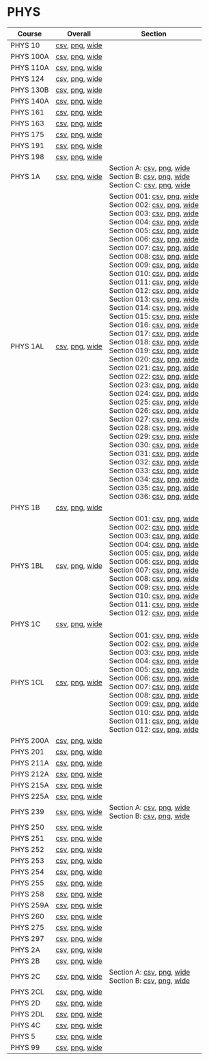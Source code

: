 # PHYS

| Course | Overall | Section |
| ------ | ------- | ------- |
| PHYS 10 | [csv](https://github.com/UCSD-Historical-Enrollment-Data/2023Fall/blob/main/overall/PHYS%2010.csv), [png](https://raw.githubusercontent.com/UCSD-Historical-Enrollment-Data/2023Fall/main/plot_overall/PHYS%2010.png), [wide](https://raw.githubusercontent.com/UCSD-Historical-Enrollment-Data/2023Fall/main/plot_overall_wide/PHYS%2010.png) |  |
| PHYS 100A | [csv](https://github.com/UCSD-Historical-Enrollment-Data/2023Fall/blob/main/overall/PHYS%20100A.csv), [png](https://raw.githubusercontent.com/UCSD-Historical-Enrollment-Data/2023Fall/main/plot_overall/PHYS%20100A.png), [wide](https://raw.githubusercontent.com/UCSD-Historical-Enrollment-Data/2023Fall/main/plot_overall_wide/PHYS%20100A.png) |  |
| PHYS 110A | [csv](https://github.com/UCSD-Historical-Enrollment-Data/2023Fall/blob/main/overall/PHYS%20110A.csv), [png](https://raw.githubusercontent.com/UCSD-Historical-Enrollment-Data/2023Fall/main/plot_overall/PHYS%20110A.png), [wide](https://raw.githubusercontent.com/UCSD-Historical-Enrollment-Data/2023Fall/main/plot_overall_wide/PHYS%20110A.png) |  |
| PHYS 124 | [csv](https://github.com/UCSD-Historical-Enrollment-Data/2023Fall/blob/main/overall/PHYS%20124.csv), [png](https://raw.githubusercontent.com/UCSD-Historical-Enrollment-Data/2023Fall/main/plot_overall/PHYS%20124.png), [wide](https://raw.githubusercontent.com/UCSD-Historical-Enrollment-Data/2023Fall/main/plot_overall_wide/PHYS%20124.png) |  |
| PHYS 130B | [csv](https://github.com/UCSD-Historical-Enrollment-Data/2023Fall/blob/main/overall/PHYS%20130B.csv), [png](https://raw.githubusercontent.com/UCSD-Historical-Enrollment-Data/2023Fall/main/plot_overall/PHYS%20130B.png), [wide](https://raw.githubusercontent.com/UCSD-Historical-Enrollment-Data/2023Fall/main/plot_overall_wide/PHYS%20130B.png) |  |
| PHYS 140A | [csv](https://github.com/UCSD-Historical-Enrollment-Data/2023Fall/blob/main/overall/PHYS%20140A.csv), [png](https://raw.githubusercontent.com/UCSD-Historical-Enrollment-Data/2023Fall/main/plot_overall/PHYS%20140A.png), [wide](https://raw.githubusercontent.com/UCSD-Historical-Enrollment-Data/2023Fall/main/plot_overall_wide/PHYS%20140A.png) |  |
| PHYS 161 | [csv](https://github.com/UCSD-Historical-Enrollment-Data/2023Fall/blob/main/overall/PHYS%20161.csv), [png](https://raw.githubusercontent.com/UCSD-Historical-Enrollment-Data/2023Fall/main/plot_overall/PHYS%20161.png), [wide](https://raw.githubusercontent.com/UCSD-Historical-Enrollment-Data/2023Fall/main/plot_overall_wide/PHYS%20161.png) |  |
| PHYS 163 | [csv](https://github.com/UCSD-Historical-Enrollment-Data/2023Fall/blob/main/overall/PHYS%20163.csv), [png](https://raw.githubusercontent.com/UCSD-Historical-Enrollment-Data/2023Fall/main/plot_overall/PHYS%20163.png), [wide](https://raw.githubusercontent.com/UCSD-Historical-Enrollment-Data/2023Fall/main/plot_overall_wide/PHYS%20163.png) |  |
| PHYS 175 | [csv](https://github.com/UCSD-Historical-Enrollment-Data/2023Fall/blob/main/overall/PHYS%20175.csv), [png](https://raw.githubusercontent.com/UCSD-Historical-Enrollment-Data/2023Fall/main/plot_overall/PHYS%20175.png), [wide](https://raw.githubusercontent.com/UCSD-Historical-Enrollment-Data/2023Fall/main/plot_overall_wide/PHYS%20175.png) |  |
| PHYS 191 | [csv](https://github.com/UCSD-Historical-Enrollment-Data/2023Fall/blob/main/overall/PHYS%20191.csv), [png](https://raw.githubusercontent.com/UCSD-Historical-Enrollment-Data/2023Fall/main/plot_overall/PHYS%20191.png), [wide](https://raw.githubusercontent.com/UCSD-Historical-Enrollment-Data/2023Fall/main/plot_overall_wide/PHYS%20191.png) |  |
| PHYS 198 | [csv](https://github.com/UCSD-Historical-Enrollment-Data/2023Fall/blob/main/overall/PHYS%20198.csv), [png](https://raw.githubusercontent.com/UCSD-Historical-Enrollment-Data/2023Fall/main/plot_overall/PHYS%20198.png), [wide](https://raw.githubusercontent.com/UCSD-Historical-Enrollment-Data/2023Fall/main/plot_overall_wide/PHYS%20198.png) |  |
| PHYS 1A | [csv](https://github.com/UCSD-Historical-Enrollment-Data/2023Fall/blob/main/overall/PHYS%201A.csv), [png](https://raw.githubusercontent.com/UCSD-Historical-Enrollment-Data/2023Fall/main/plot_overall/PHYS%201A.png), [wide](https://raw.githubusercontent.com/UCSD-Historical-Enrollment-Data/2023Fall/main/plot_overall_wide/PHYS%201A.png) | Section A: [csv](https://github.com/UCSD-Historical-Enrollment-Data/2023Fall/blob/main/section/PHYS%201A_A.csv), [png](https://raw.githubusercontent.com/UCSD-Historical-Enrollment-Data/2023Fall/main/plot_section/PHYS%201A_A.png), [wide](https://raw.githubusercontent.com/UCSD-Historical-Enrollment-Data/2023Fall/main/plot_section_wide/PHYS%201A_A.png)<br>Section B: [csv](https://github.com/UCSD-Historical-Enrollment-Data/2023Fall/blob/main/section/PHYS%201A_B.csv), [png](https://raw.githubusercontent.com/UCSD-Historical-Enrollment-Data/2023Fall/main/plot_section/PHYS%201A_B.png), [wide](https://raw.githubusercontent.com/UCSD-Historical-Enrollment-Data/2023Fall/main/plot_section_wide/PHYS%201A_B.png)<br>Section C: [csv](https://github.com/UCSD-Historical-Enrollment-Data/2023Fall/blob/main/section/PHYS%201A_C.csv), [png](https://raw.githubusercontent.com/UCSD-Historical-Enrollment-Data/2023Fall/main/plot_section/PHYS%201A_C.png), [wide](https://raw.githubusercontent.com/UCSD-Historical-Enrollment-Data/2023Fall/main/plot_section_wide/PHYS%201A_C.png) |
| PHYS 1AL | [csv](https://github.com/UCSD-Historical-Enrollment-Data/2023Fall/blob/main/overall/PHYS%201AL.csv), [png](https://raw.githubusercontent.com/UCSD-Historical-Enrollment-Data/2023Fall/main/plot_overall/PHYS%201AL.png), [wide](https://raw.githubusercontent.com/UCSD-Historical-Enrollment-Data/2023Fall/main/plot_overall_wide/PHYS%201AL.png) | Section 001: [csv](https://github.com/UCSD-Historical-Enrollment-Data/2023Fall/blob/main/section/PHYS%201AL_001.csv), [png](https://raw.githubusercontent.com/UCSD-Historical-Enrollment-Data/2023Fall/main/plot_section/PHYS%201AL_001.png), [wide](https://raw.githubusercontent.com/UCSD-Historical-Enrollment-Data/2023Fall/main/plot_section_wide/PHYS%201AL_001.png)<br>Section 002: [csv](https://github.com/UCSD-Historical-Enrollment-Data/2023Fall/blob/main/section/PHYS%201AL_002.csv), [png](https://raw.githubusercontent.com/UCSD-Historical-Enrollment-Data/2023Fall/main/plot_section/PHYS%201AL_002.png), [wide](https://raw.githubusercontent.com/UCSD-Historical-Enrollment-Data/2023Fall/main/plot_section_wide/PHYS%201AL_002.png)<br>Section 003: [csv](https://github.com/UCSD-Historical-Enrollment-Data/2023Fall/blob/main/section/PHYS%201AL_003.csv), [png](https://raw.githubusercontent.com/UCSD-Historical-Enrollment-Data/2023Fall/main/plot_section/PHYS%201AL_003.png), [wide](https://raw.githubusercontent.com/UCSD-Historical-Enrollment-Data/2023Fall/main/plot_section_wide/PHYS%201AL_003.png)<br>Section 004: [csv](https://github.com/UCSD-Historical-Enrollment-Data/2023Fall/blob/main/section/PHYS%201AL_004.csv), [png](https://raw.githubusercontent.com/UCSD-Historical-Enrollment-Data/2023Fall/main/plot_section/PHYS%201AL_004.png), [wide](https://raw.githubusercontent.com/UCSD-Historical-Enrollment-Data/2023Fall/main/plot_section_wide/PHYS%201AL_004.png)<br>Section 005: [csv](https://github.com/UCSD-Historical-Enrollment-Data/2023Fall/blob/main/section/PHYS%201AL_005.csv), [png](https://raw.githubusercontent.com/UCSD-Historical-Enrollment-Data/2023Fall/main/plot_section/PHYS%201AL_005.png), [wide](https://raw.githubusercontent.com/UCSD-Historical-Enrollment-Data/2023Fall/main/plot_section_wide/PHYS%201AL_005.png)<br>Section 006: [csv](https://github.com/UCSD-Historical-Enrollment-Data/2023Fall/blob/main/section/PHYS%201AL_006.csv), [png](https://raw.githubusercontent.com/UCSD-Historical-Enrollment-Data/2023Fall/main/plot_section/PHYS%201AL_006.png), [wide](https://raw.githubusercontent.com/UCSD-Historical-Enrollment-Data/2023Fall/main/plot_section_wide/PHYS%201AL_006.png)<br>Section 007: [csv](https://github.com/UCSD-Historical-Enrollment-Data/2023Fall/blob/main/section/PHYS%201AL_007.csv), [png](https://raw.githubusercontent.com/UCSD-Historical-Enrollment-Data/2023Fall/main/plot_section/PHYS%201AL_007.png), [wide](https://raw.githubusercontent.com/UCSD-Historical-Enrollment-Data/2023Fall/main/plot_section_wide/PHYS%201AL_007.png)<br>Section 008: [csv](https://github.com/UCSD-Historical-Enrollment-Data/2023Fall/blob/main/section/PHYS%201AL_008.csv), [png](https://raw.githubusercontent.com/UCSD-Historical-Enrollment-Data/2023Fall/main/plot_section/PHYS%201AL_008.png), [wide](https://raw.githubusercontent.com/UCSD-Historical-Enrollment-Data/2023Fall/main/plot_section_wide/PHYS%201AL_008.png)<br>Section 009: [csv](https://github.com/UCSD-Historical-Enrollment-Data/2023Fall/blob/main/section/PHYS%201AL_009.csv), [png](https://raw.githubusercontent.com/UCSD-Historical-Enrollment-Data/2023Fall/main/plot_section/PHYS%201AL_009.png), [wide](https://raw.githubusercontent.com/UCSD-Historical-Enrollment-Data/2023Fall/main/plot_section_wide/PHYS%201AL_009.png)<br>Section 010: [csv](https://github.com/UCSD-Historical-Enrollment-Data/2023Fall/blob/main/section/PHYS%201AL_010.csv), [png](https://raw.githubusercontent.com/UCSD-Historical-Enrollment-Data/2023Fall/main/plot_section/PHYS%201AL_010.png), [wide](https://raw.githubusercontent.com/UCSD-Historical-Enrollment-Data/2023Fall/main/plot_section_wide/PHYS%201AL_010.png)<br>Section 011: [csv](https://github.com/UCSD-Historical-Enrollment-Data/2023Fall/blob/main/section/PHYS%201AL_011.csv), [png](https://raw.githubusercontent.com/UCSD-Historical-Enrollment-Data/2023Fall/main/plot_section/PHYS%201AL_011.png), [wide](https://raw.githubusercontent.com/UCSD-Historical-Enrollment-Data/2023Fall/main/plot_section_wide/PHYS%201AL_011.png)<br>Section 012: [csv](https://github.com/UCSD-Historical-Enrollment-Data/2023Fall/blob/main/section/PHYS%201AL_012.csv), [png](https://raw.githubusercontent.com/UCSD-Historical-Enrollment-Data/2023Fall/main/plot_section/PHYS%201AL_012.png), [wide](https://raw.githubusercontent.com/UCSD-Historical-Enrollment-Data/2023Fall/main/plot_section_wide/PHYS%201AL_012.png)<br>Section 013: [csv](https://github.com/UCSD-Historical-Enrollment-Data/2023Fall/blob/main/section/PHYS%201AL_013.csv), [png](https://raw.githubusercontent.com/UCSD-Historical-Enrollment-Data/2023Fall/main/plot_section/PHYS%201AL_013.png), [wide](https://raw.githubusercontent.com/UCSD-Historical-Enrollment-Data/2023Fall/main/plot_section_wide/PHYS%201AL_013.png)<br>Section 014: [csv](https://github.com/UCSD-Historical-Enrollment-Data/2023Fall/blob/main/section/PHYS%201AL_014.csv), [png](https://raw.githubusercontent.com/UCSD-Historical-Enrollment-Data/2023Fall/main/plot_section/PHYS%201AL_014.png), [wide](https://raw.githubusercontent.com/UCSD-Historical-Enrollment-Data/2023Fall/main/plot_section_wide/PHYS%201AL_014.png)<br>Section 015: [csv](https://github.com/UCSD-Historical-Enrollment-Data/2023Fall/blob/main/section/PHYS%201AL_015.csv), [png](https://raw.githubusercontent.com/UCSD-Historical-Enrollment-Data/2023Fall/main/plot_section/PHYS%201AL_015.png), [wide](https://raw.githubusercontent.com/UCSD-Historical-Enrollment-Data/2023Fall/main/plot_section_wide/PHYS%201AL_015.png)<br>Section 016: [csv](https://github.com/UCSD-Historical-Enrollment-Data/2023Fall/blob/main/section/PHYS%201AL_016.csv), [png](https://raw.githubusercontent.com/UCSD-Historical-Enrollment-Data/2023Fall/main/plot_section/PHYS%201AL_016.png), [wide](https://raw.githubusercontent.com/UCSD-Historical-Enrollment-Data/2023Fall/main/plot_section_wide/PHYS%201AL_016.png)<br>Section 017: [csv](https://github.com/UCSD-Historical-Enrollment-Data/2023Fall/blob/main/section/PHYS%201AL_017.csv), [png](https://raw.githubusercontent.com/UCSD-Historical-Enrollment-Data/2023Fall/main/plot_section/PHYS%201AL_017.png), [wide](https://raw.githubusercontent.com/UCSD-Historical-Enrollment-Data/2023Fall/main/plot_section_wide/PHYS%201AL_017.png)<br>Section 018: [csv](https://github.com/UCSD-Historical-Enrollment-Data/2023Fall/blob/main/section/PHYS%201AL_018.csv), [png](https://raw.githubusercontent.com/UCSD-Historical-Enrollment-Data/2023Fall/main/plot_section/PHYS%201AL_018.png), [wide](https://raw.githubusercontent.com/UCSD-Historical-Enrollment-Data/2023Fall/main/plot_section_wide/PHYS%201AL_018.png)<br>Section 019: [csv](https://github.com/UCSD-Historical-Enrollment-Data/2023Fall/blob/main/section/PHYS%201AL_019.csv), [png](https://raw.githubusercontent.com/UCSD-Historical-Enrollment-Data/2023Fall/main/plot_section/PHYS%201AL_019.png), [wide](https://raw.githubusercontent.com/UCSD-Historical-Enrollment-Data/2023Fall/main/plot_section_wide/PHYS%201AL_019.png)<br>Section 020: [csv](https://github.com/UCSD-Historical-Enrollment-Data/2023Fall/blob/main/section/PHYS%201AL_020.csv), [png](https://raw.githubusercontent.com/UCSD-Historical-Enrollment-Data/2023Fall/main/plot_section/PHYS%201AL_020.png), [wide](https://raw.githubusercontent.com/UCSD-Historical-Enrollment-Data/2023Fall/main/plot_section_wide/PHYS%201AL_020.png)<br>Section 021: [csv](https://github.com/UCSD-Historical-Enrollment-Data/2023Fall/blob/main/section/PHYS%201AL_021.csv), [png](https://raw.githubusercontent.com/UCSD-Historical-Enrollment-Data/2023Fall/main/plot_section/PHYS%201AL_021.png), [wide](https://raw.githubusercontent.com/UCSD-Historical-Enrollment-Data/2023Fall/main/plot_section_wide/PHYS%201AL_021.png)<br>Section 022: [csv](https://github.com/UCSD-Historical-Enrollment-Data/2023Fall/blob/main/section/PHYS%201AL_022.csv), [png](https://raw.githubusercontent.com/UCSD-Historical-Enrollment-Data/2023Fall/main/plot_section/PHYS%201AL_022.png), [wide](https://raw.githubusercontent.com/UCSD-Historical-Enrollment-Data/2023Fall/main/plot_section_wide/PHYS%201AL_022.png)<br>Section 023: [csv](https://github.com/UCSD-Historical-Enrollment-Data/2023Fall/blob/main/section/PHYS%201AL_023.csv), [png](https://raw.githubusercontent.com/UCSD-Historical-Enrollment-Data/2023Fall/main/plot_section/PHYS%201AL_023.png), [wide](https://raw.githubusercontent.com/UCSD-Historical-Enrollment-Data/2023Fall/main/plot_section_wide/PHYS%201AL_023.png)<br>Section 024: [csv](https://github.com/UCSD-Historical-Enrollment-Data/2023Fall/blob/main/section/PHYS%201AL_024.csv), [png](https://raw.githubusercontent.com/UCSD-Historical-Enrollment-Data/2023Fall/main/plot_section/PHYS%201AL_024.png), [wide](https://raw.githubusercontent.com/UCSD-Historical-Enrollment-Data/2023Fall/main/plot_section_wide/PHYS%201AL_024.png)<br>Section 025: [csv](https://github.com/UCSD-Historical-Enrollment-Data/2023Fall/blob/main/section/PHYS%201AL_025.csv), [png](https://raw.githubusercontent.com/UCSD-Historical-Enrollment-Data/2023Fall/main/plot_section/PHYS%201AL_025.png), [wide](https://raw.githubusercontent.com/UCSD-Historical-Enrollment-Data/2023Fall/main/plot_section_wide/PHYS%201AL_025.png)<br>Section 026: [csv](https://github.com/UCSD-Historical-Enrollment-Data/2023Fall/blob/main/section/PHYS%201AL_026.csv), [png](https://raw.githubusercontent.com/UCSD-Historical-Enrollment-Data/2023Fall/main/plot_section/PHYS%201AL_026.png), [wide](https://raw.githubusercontent.com/UCSD-Historical-Enrollment-Data/2023Fall/main/plot_section_wide/PHYS%201AL_026.png)<br>Section 027: [csv](https://github.com/UCSD-Historical-Enrollment-Data/2023Fall/blob/main/section/PHYS%201AL_027.csv), [png](https://raw.githubusercontent.com/UCSD-Historical-Enrollment-Data/2023Fall/main/plot_section/PHYS%201AL_027.png), [wide](https://raw.githubusercontent.com/UCSD-Historical-Enrollment-Data/2023Fall/main/plot_section_wide/PHYS%201AL_027.png)<br>Section 028: [csv](https://github.com/UCSD-Historical-Enrollment-Data/2023Fall/blob/main/section/PHYS%201AL_028.csv), [png](https://raw.githubusercontent.com/UCSD-Historical-Enrollment-Data/2023Fall/main/plot_section/PHYS%201AL_028.png), [wide](https://raw.githubusercontent.com/UCSD-Historical-Enrollment-Data/2023Fall/main/plot_section_wide/PHYS%201AL_028.png)<br>Section 029: [csv](https://github.com/UCSD-Historical-Enrollment-Data/2023Fall/blob/main/section/PHYS%201AL_029.csv), [png](https://raw.githubusercontent.com/UCSD-Historical-Enrollment-Data/2023Fall/main/plot_section/PHYS%201AL_029.png), [wide](https://raw.githubusercontent.com/UCSD-Historical-Enrollment-Data/2023Fall/main/plot_section_wide/PHYS%201AL_029.png)<br>Section 030: [csv](https://github.com/UCSD-Historical-Enrollment-Data/2023Fall/blob/main/section/PHYS%201AL_030.csv), [png](https://raw.githubusercontent.com/UCSD-Historical-Enrollment-Data/2023Fall/main/plot_section/PHYS%201AL_030.png), [wide](https://raw.githubusercontent.com/UCSD-Historical-Enrollment-Data/2023Fall/main/plot_section_wide/PHYS%201AL_030.png)<br>Section 031: [csv](https://github.com/UCSD-Historical-Enrollment-Data/2023Fall/blob/main/section/PHYS%201AL_031.csv), [png](https://raw.githubusercontent.com/UCSD-Historical-Enrollment-Data/2023Fall/main/plot_section/PHYS%201AL_031.png), [wide](https://raw.githubusercontent.com/UCSD-Historical-Enrollment-Data/2023Fall/main/plot_section_wide/PHYS%201AL_031.png)<br>Section 032: [csv](https://github.com/UCSD-Historical-Enrollment-Data/2023Fall/blob/main/section/PHYS%201AL_032.csv), [png](https://raw.githubusercontent.com/UCSD-Historical-Enrollment-Data/2023Fall/main/plot_section/PHYS%201AL_032.png), [wide](https://raw.githubusercontent.com/UCSD-Historical-Enrollment-Data/2023Fall/main/plot_section_wide/PHYS%201AL_032.png)<br>Section 033: [csv](https://github.com/UCSD-Historical-Enrollment-Data/2023Fall/blob/main/section/PHYS%201AL_033.csv), [png](https://raw.githubusercontent.com/UCSD-Historical-Enrollment-Data/2023Fall/main/plot_section/PHYS%201AL_033.png), [wide](https://raw.githubusercontent.com/UCSD-Historical-Enrollment-Data/2023Fall/main/plot_section_wide/PHYS%201AL_033.png)<br>Section 034: [csv](https://github.com/UCSD-Historical-Enrollment-Data/2023Fall/blob/main/section/PHYS%201AL_034.csv), [png](https://raw.githubusercontent.com/UCSD-Historical-Enrollment-Data/2023Fall/main/plot_section/PHYS%201AL_034.png), [wide](https://raw.githubusercontent.com/UCSD-Historical-Enrollment-Data/2023Fall/main/plot_section_wide/PHYS%201AL_034.png)<br>Section 035: [csv](https://github.com/UCSD-Historical-Enrollment-Data/2023Fall/blob/main/section/PHYS%201AL_035.csv), [png](https://raw.githubusercontent.com/UCSD-Historical-Enrollment-Data/2023Fall/main/plot_section/PHYS%201AL_035.png), [wide](https://raw.githubusercontent.com/UCSD-Historical-Enrollment-Data/2023Fall/main/plot_section_wide/PHYS%201AL_035.png)<br>Section 036: [csv](https://github.com/UCSD-Historical-Enrollment-Data/2023Fall/blob/main/section/PHYS%201AL_036.csv), [png](https://raw.githubusercontent.com/UCSD-Historical-Enrollment-Data/2023Fall/main/plot_section/PHYS%201AL_036.png), [wide](https://raw.githubusercontent.com/UCSD-Historical-Enrollment-Data/2023Fall/main/plot_section_wide/PHYS%201AL_036.png) |
| PHYS 1B | [csv](https://github.com/UCSD-Historical-Enrollment-Data/2023Fall/blob/main/overall/PHYS%201B.csv), [png](https://raw.githubusercontent.com/UCSD-Historical-Enrollment-Data/2023Fall/main/plot_overall/PHYS%201B.png), [wide](https://raw.githubusercontent.com/UCSD-Historical-Enrollment-Data/2023Fall/main/plot_overall_wide/PHYS%201B.png) |  |
| PHYS 1BL | [csv](https://github.com/UCSD-Historical-Enrollment-Data/2023Fall/blob/main/overall/PHYS%201BL.csv), [png](https://raw.githubusercontent.com/UCSD-Historical-Enrollment-Data/2023Fall/main/plot_overall/PHYS%201BL.png), [wide](https://raw.githubusercontent.com/UCSD-Historical-Enrollment-Data/2023Fall/main/plot_overall_wide/PHYS%201BL.png) | Section 001: [csv](https://github.com/UCSD-Historical-Enrollment-Data/2023Fall/blob/main/section/PHYS%201BL_001.csv), [png](https://raw.githubusercontent.com/UCSD-Historical-Enrollment-Data/2023Fall/main/plot_section/PHYS%201BL_001.png), [wide](https://raw.githubusercontent.com/UCSD-Historical-Enrollment-Data/2023Fall/main/plot_section_wide/PHYS%201BL_001.png)<br>Section 002: [csv](https://github.com/UCSD-Historical-Enrollment-Data/2023Fall/blob/main/section/PHYS%201BL_002.csv), [png](https://raw.githubusercontent.com/UCSD-Historical-Enrollment-Data/2023Fall/main/plot_section/PHYS%201BL_002.png), [wide](https://raw.githubusercontent.com/UCSD-Historical-Enrollment-Data/2023Fall/main/plot_section_wide/PHYS%201BL_002.png)<br>Section 003: [csv](https://github.com/UCSD-Historical-Enrollment-Data/2023Fall/blob/main/section/PHYS%201BL_003.csv), [png](https://raw.githubusercontent.com/UCSD-Historical-Enrollment-Data/2023Fall/main/plot_section/PHYS%201BL_003.png), [wide](https://raw.githubusercontent.com/UCSD-Historical-Enrollment-Data/2023Fall/main/plot_section_wide/PHYS%201BL_003.png)<br>Section 004: [csv](https://github.com/UCSD-Historical-Enrollment-Data/2023Fall/blob/main/section/PHYS%201BL_004.csv), [png](https://raw.githubusercontent.com/UCSD-Historical-Enrollment-Data/2023Fall/main/plot_section/PHYS%201BL_004.png), [wide](https://raw.githubusercontent.com/UCSD-Historical-Enrollment-Data/2023Fall/main/plot_section_wide/PHYS%201BL_004.png)<br>Section 005: [csv](https://github.com/UCSD-Historical-Enrollment-Data/2023Fall/blob/main/section/PHYS%201BL_005.csv), [png](https://raw.githubusercontent.com/UCSD-Historical-Enrollment-Data/2023Fall/main/plot_section/PHYS%201BL_005.png), [wide](https://raw.githubusercontent.com/UCSD-Historical-Enrollment-Data/2023Fall/main/plot_section_wide/PHYS%201BL_005.png)<br>Section 006: [csv](https://github.com/UCSD-Historical-Enrollment-Data/2023Fall/blob/main/section/PHYS%201BL_006.csv), [png](https://raw.githubusercontent.com/UCSD-Historical-Enrollment-Data/2023Fall/main/plot_section/PHYS%201BL_006.png), [wide](https://raw.githubusercontent.com/UCSD-Historical-Enrollment-Data/2023Fall/main/plot_section_wide/PHYS%201BL_006.png)<br>Section 007: [csv](https://github.com/UCSD-Historical-Enrollment-Data/2023Fall/blob/main/section/PHYS%201BL_007.csv), [png](https://raw.githubusercontent.com/UCSD-Historical-Enrollment-Data/2023Fall/main/plot_section/PHYS%201BL_007.png), [wide](https://raw.githubusercontent.com/UCSD-Historical-Enrollment-Data/2023Fall/main/plot_section_wide/PHYS%201BL_007.png)<br>Section 008: [csv](https://github.com/UCSD-Historical-Enrollment-Data/2023Fall/blob/main/section/PHYS%201BL_008.csv), [png](https://raw.githubusercontent.com/UCSD-Historical-Enrollment-Data/2023Fall/main/plot_section/PHYS%201BL_008.png), [wide](https://raw.githubusercontent.com/UCSD-Historical-Enrollment-Data/2023Fall/main/plot_section_wide/PHYS%201BL_008.png)<br>Section 009: [csv](https://github.com/UCSD-Historical-Enrollment-Data/2023Fall/blob/main/section/PHYS%201BL_009.csv), [png](https://raw.githubusercontent.com/UCSD-Historical-Enrollment-Data/2023Fall/main/plot_section/PHYS%201BL_009.png), [wide](https://raw.githubusercontent.com/UCSD-Historical-Enrollment-Data/2023Fall/main/plot_section_wide/PHYS%201BL_009.png)<br>Section 010: [csv](https://github.com/UCSD-Historical-Enrollment-Data/2023Fall/blob/main/section/PHYS%201BL_010.csv), [png](https://raw.githubusercontent.com/UCSD-Historical-Enrollment-Data/2023Fall/main/plot_section/PHYS%201BL_010.png), [wide](https://raw.githubusercontent.com/UCSD-Historical-Enrollment-Data/2023Fall/main/plot_section_wide/PHYS%201BL_010.png)<br>Section 011: [csv](https://github.com/UCSD-Historical-Enrollment-Data/2023Fall/blob/main/section/PHYS%201BL_011.csv), [png](https://raw.githubusercontent.com/UCSD-Historical-Enrollment-Data/2023Fall/main/plot_section/PHYS%201BL_011.png), [wide](https://raw.githubusercontent.com/UCSD-Historical-Enrollment-Data/2023Fall/main/plot_section_wide/PHYS%201BL_011.png)<br>Section 012: [csv](https://github.com/UCSD-Historical-Enrollment-Data/2023Fall/blob/main/section/PHYS%201BL_012.csv), [png](https://raw.githubusercontent.com/UCSD-Historical-Enrollment-Data/2023Fall/main/plot_section/PHYS%201BL_012.png), [wide](https://raw.githubusercontent.com/UCSD-Historical-Enrollment-Data/2023Fall/main/plot_section_wide/PHYS%201BL_012.png) |
| PHYS 1C | [csv](https://github.com/UCSD-Historical-Enrollment-Data/2023Fall/blob/main/overall/PHYS%201C.csv), [png](https://raw.githubusercontent.com/UCSD-Historical-Enrollment-Data/2023Fall/main/plot_overall/PHYS%201C.png), [wide](https://raw.githubusercontent.com/UCSD-Historical-Enrollment-Data/2023Fall/main/plot_overall_wide/PHYS%201C.png) |  |
| PHYS 1CL | [csv](https://github.com/UCSD-Historical-Enrollment-Data/2023Fall/blob/main/overall/PHYS%201CL.csv), [png](https://raw.githubusercontent.com/UCSD-Historical-Enrollment-Data/2023Fall/main/plot_overall/PHYS%201CL.png), [wide](https://raw.githubusercontent.com/UCSD-Historical-Enrollment-Data/2023Fall/main/plot_overall_wide/PHYS%201CL.png) | Section 001: [csv](https://github.com/UCSD-Historical-Enrollment-Data/2023Fall/blob/main/section/PHYS%201CL_001.csv), [png](https://raw.githubusercontent.com/UCSD-Historical-Enrollment-Data/2023Fall/main/plot_section/PHYS%201CL_001.png), [wide](https://raw.githubusercontent.com/UCSD-Historical-Enrollment-Data/2023Fall/main/plot_section_wide/PHYS%201CL_001.png)<br>Section 002: [csv](https://github.com/UCSD-Historical-Enrollment-Data/2023Fall/blob/main/section/PHYS%201CL_002.csv), [png](https://raw.githubusercontent.com/UCSD-Historical-Enrollment-Data/2023Fall/main/plot_section/PHYS%201CL_002.png), [wide](https://raw.githubusercontent.com/UCSD-Historical-Enrollment-Data/2023Fall/main/plot_section_wide/PHYS%201CL_002.png)<br>Section 003: [csv](https://github.com/UCSD-Historical-Enrollment-Data/2023Fall/blob/main/section/PHYS%201CL_003.csv), [png](https://raw.githubusercontent.com/UCSD-Historical-Enrollment-Data/2023Fall/main/plot_section/PHYS%201CL_003.png), [wide](https://raw.githubusercontent.com/UCSD-Historical-Enrollment-Data/2023Fall/main/plot_section_wide/PHYS%201CL_003.png)<br>Section 004: [csv](https://github.com/UCSD-Historical-Enrollment-Data/2023Fall/blob/main/section/PHYS%201CL_004.csv), [png](https://raw.githubusercontent.com/UCSD-Historical-Enrollment-Data/2023Fall/main/plot_section/PHYS%201CL_004.png), [wide](https://raw.githubusercontent.com/UCSD-Historical-Enrollment-Data/2023Fall/main/plot_section_wide/PHYS%201CL_004.png)<br>Section 005: [csv](https://github.com/UCSD-Historical-Enrollment-Data/2023Fall/blob/main/section/PHYS%201CL_005.csv), [png](https://raw.githubusercontent.com/UCSD-Historical-Enrollment-Data/2023Fall/main/plot_section/PHYS%201CL_005.png), [wide](https://raw.githubusercontent.com/UCSD-Historical-Enrollment-Data/2023Fall/main/plot_section_wide/PHYS%201CL_005.png)<br>Section 006: [csv](https://github.com/UCSD-Historical-Enrollment-Data/2023Fall/blob/main/section/PHYS%201CL_006.csv), [png](https://raw.githubusercontent.com/UCSD-Historical-Enrollment-Data/2023Fall/main/plot_section/PHYS%201CL_006.png), [wide](https://raw.githubusercontent.com/UCSD-Historical-Enrollment-Data/2023Fall/main/plot_section_wide/PHYS%201CL_006.png)<br>Section 007: [csv](https://github.com/UCSD-Historical-Enrollment-Data/2023Fall/blob/main/section/PHYS%201CL_007.csv), [png](https://raw.githubusercontent.com/UCSD-Historical-Enrollment-Data/2023Fall/main/plot_section/PHYS%201CL_007.png), [wide](https://raw.githubusercontent.com/UCSD-Historical-Enrollment-Data/2023Fall/main/plot_section_wide/PHYS%201CL_007.png)<br>Section 008: [csv](https://github.com/UCSD-Historical-Enrollment-Data/2023Fall/blob/main/section/PHYS%201CL_008.csv), [png](https://raw.githubusercontent.com/UCSD-Historical-Enrollment-Data/2023Fall/main/plot_section/PHYS%201CL_008.png), [wide](https://raw.githubusercontent.com/UCSD-Historical-Enrollment-Data/2023Fall/main/plot_section_wide/PHYS%201CL_008.png)<br>Section 009: [csv](https://github.com/UCSD-Historical-Enrollment-Data/2023Fall/blob/main/section/PHYS%201CL_009.csv), [png](https://raw.githubusercontent.com/UCSD-Historical-Enrollment-Data/2023Fall/main/plot_section/PHYS%201CL_009.png), [wide](https://raw.githubusercontent.com/UCSD-Historical-Enrollment-Data/2023Fall/main/plot_section_wide/PHYS%201CL_009.png)<br>Section 010: [csv](https://github.com/UCSD-Historical-Enrollment-Data/2023Fall/blob/main/section/PHYS%201CL_010.csv), [png](https://raw.githubusercontent.com/UCSD-Historical-Enrollment-Data/2023Fall/main/plot_section/PHYS%201CL_010.png), [wide](https://raw.githubusercontent.com/UCSD-Historical-Enrollment-Data/2023Fall/main/plot_section_wide/PHYS%201CL_010.png)<br>Section 011: [csv](https://github.com/UCSD-Historical-Enrollment-Data/2023Fall/blob/main/section/PHYS%201CL_011.csv), [png](https://raw.githubusercontent.com/UCSD-Historical-Enrollment-Data/2023Fall/main/plot_section/PHYS%201CL_011.png), [wide](https://raw.githubusercontent.com/UCSD-Historical-Enrollment-Data/2023Fall/main/plot_section_wide/PHYS%201CL_011.png)<br>Section 012: [csv](https://github.com/UCSD-Historical-Enrollment-Data/2023Fall/blob/main/section/PHYS%201CL_012.csv), [png](https://raw.githubusercontent.com/UCSD-Historical-Enrollment-Data/2023Fall/main/plot_section/PHYS%201CL_012.png), [wide](https://raw.githubusercontent.com/UCSD-Historical-Enrollment-Data/2023Fall/main/plot_section_wide/PHYS%201CL_012.png) |
| PHYS 200A | [csv](https://github.com/UCSD-Historical-Enrollment-Data/2023Fall/blob/main/overall/PHYS%20200A.csv), [png](https://raw.githubusercontent.com/UCSD-Historical-Enrollment-Data/2023Fall/main/plot_overall/PHYS%20200A.png), [wide](https://raw.githubusercontent.com/UCSD-Historical-Enrollment-Data/2023Fall/main/plot_overall_wide/PHYS%20200A.png) |  |
| PHYS 201 | [csv](https://github.com/UCSD-Historical-Enrollment-Data/2023Fall/blob/main/overall/PHYS%20201.csv), [png](https://raw.githubusercontent.com/UCSD-Historical-Enrollment-Data/2023Fall/main/plot_overall/PHYS%20201.png), [wide](https://raw.githubusercontent.com/UCSD-Historical-Enrollment-Data/2023Fall/main/plot_overall_wide/PHYS%20201.png) |  |
| PHYS 211A | [csv](https://github.com/UCSD-Historical-Enrollment-Data/2023Fall/blob/main/overall/PHYS%20211A.csv), [png](https://raw.githubusercontent.com/UCSD-Historical-Enrollment-Data/2023Fall/main/plot_overall/PHYS%20211A.png), [wide](https://raw.githubusercontent.com/UCSD-Historical-Enrollment-Data/2023Fall/main/plot_overall_wide/PHYS%20211A.png) |  |
| PHYS 212A | [csv](https://github.com/UCSD-Historical-Enrollment-Data/2023Fall/blob/main/overall/PHYS%20212A.csv), [png](https://raw.githubusercontent.com/UCSD-Historical-Enrollment-Data/2023Fall/main/plot_overall/PHYS%20212A.png), [wide](https://raw.githubusercontent.com/UCSD-Historical-Enrollment-Data/2023Fall/main/plot_overall_wide/PHYS%20212A.png) |  |
| PHYS 215A | [csv](https://github.com/UCSD-Historical-Enrollment-Data/2023Fall/blob/main/overall/PHYS%20215A.csv), [png](https://raw.githubusercontent.com/UCSD-Historical-Enrollment-Data/2023Fall/main/plot_overall/PHYS%20215A.png), [wide](https://raw.githubusercontent.com/UCSD-Historical-Enrollment-Data/2023Fall/main/plot_overall_wide/PHYS%20215A.png) |  |
| PHYS 225A | [csv](https://github.com/UCSD-Historical-Enrollment-Data/2023Fall/blob/main/overall/PHYS%20225A.csv), [png](https://raw.githubusercontent.com/UCSD-Historical-Enrollment-Data/2023Fall/main/plot_overall/PHYS%20225A.png), [wide](https://raw.githubusercontent.com/UCSD-Historical-Enrollment-Data/2023Fall/main/plot_overall_wide/PHYS%20225A.png) |  |
| PHYS 239 | [csv](https://github.com/UCSD-Historical-Enrollment-Data/2023Fall/blob/main/overall/PHYS%20239.csv), [png](https://raw.githubusercontent.com/UCSD-Historical-Enrollment-Data/2023Fall/main/plot_overall/PHYS%20239.png), [wide](https://raw.githubusercontent.com/UCSD-Historical-Enrollment-Data/2023Fall/main/plot_overall_wide/PHYS%20239.png) | Section A: [csv](https://github.com/UCSD-Historical-Enrollment-Data/2023Fall/blob/main/section/PHYS%20239_A.csv), [png](https://raw.githubusercontent.com/UCSD-Historical-Enrollment-Data/2023Fall/main/plot_section/PHYS%20239_A.png), [wide](https://raw.githubusercontent.com/UCSD-Historical-Enrollment-Data/2023Fall/main/plot_section_wide/PHYS%20239_A.png)<br>Section B: [csv](https://github.com/UCSD-Historical-Enrollment-Data/2023Fall/blob/main/section/PHYS%20239_B.csv), [png](https://raw.githubusercontent.com/UCSD-Historical-Enrollment-Data/2023Fall/main/plot_section/PHYS%20239_B.png), [wide](https://raw.githubusercontent.com/UCSD-Historical-Enrollment-Data/2023Fall/main/plot_section_wide/PHYS%20239_B.png) |
| PHYS 250 | [csv](https://github.com/UCSD-Historical-Enrollment-Data/2023Fall/blob/main/overall/PHYS%20250.csv), [png](https://raw.githubusercontent.com/UCSD-Historical-Enrollment-Data/2023Fall/main/plot_overall/PHYS%20250.png), [wide](https://raw.githubusercontent.com/UCSD-Historical-Enrollment-Data/2023Fall/main/plot_overall_wide/PHYS%20250.png) |  |
| PHYS 251 | [csv](https://github.com/UCSD-Historical-Enrollment-Data/2023Fall/blob/main/overall/PHYS%20251.csv), [png](https://raw.githubusercontent.com/UCSD-Historical-Enrollment-Data/2023Fall/main/plot_overall/PHYS%20251.png), [wide](https://raw.githubusercontent.com/UCSD-Historical-Enrollment-Data/2023Fall/main/plot_overall_wide/PHYS%20251.png) |  |
| PHYS 252 | [csv](https://github.com/UCSD-Historical-Enrollment-Data/2023Fall/blob/main/overall/PHYS%20252.csv), [png](https://raw.githubusercontent.com/UCSD-Historical-Enrollment-Data/2023Fall/main/plot_overall/PHYS%20252.png), [wide](https://raw.githubusercontent.com/UCSD-Historical-Enrollment-Data/2023Fall/main/plot_overall_wide/PHYS%20252.png) |  |
| PHYS 253 | [csv](https://github.com/UCSD-Historical-Enrollment-Data/2023Fall/blob/main/overall/PHYS%20253.csv), [png](https://raw.githubusercontent.com/UCSD-Historical-Enrollment-Data/2023Fall/main/plot_overall/PHYS%20253.png), [wide](https://raw.githubusercontent.com/UCSD-Historical-Enrollment-Data/2023Fall/main/plot_overall_wide/PHYS%20253.png) |  |
| PHYS 254 | [csv](https://github.com/UCSD-Historical-Enrollment-Data/2023Fall/blob/main/overall/PHYS%20254.csv), [png](https://raw.githubusercontent.com/UCSD-Historical-Enrollment-Data/2023Fall/main/plot_overall/PHYS%20254.png), [wide](https://raw.githubusercontent.com/UCSD-Historical-Enrollment-Data/2023Fall/main/plot_overall_wide/PHYS%20254.png) |  |
| PHYS 255 | [csv](https://github.com/UCSD-Historical-Enrollment-Data/2023Fall/blob/main/overall/PHYS%20255.csv), [png](https://raw.githubusercontent.com/UCSD-Historical-Enrollment-Data/2023Fall/main/plot_overall/PHYS%20255.png), [wide](https://raw.githubusercontent.com/UCSD-Historical-Enrollment-Data/2023Fall/main/plot_overall_wide/PHYS%20255.png) |  |
| PHYS 258 | [csv](https://github.com/UCSD-Historical-Enrollment-Data/2023Fall/blob/main/overall/PHYS%20258.csv), [png](https://raw.githubusercontent.com/UCSD-Historical-Enrollment-Data/2023Fall/main/plot_overall/PHYS%20258.png), [wide](https://raw.githubusercontent.com/UCSD-Historical-Enrollment-Data/2023Fall/main/plot_overall_wide/PHYS%20258.png) |  |
| PHYS 259A | [csv](https://github.com/UCSD-Historical-Enrollment-Data/2023Fall/blob/main/overall/PHYS%20259A.csv), [png](https://raw.githubusercontent.com/UCSD-Historical-Enrollment-Data/2023Fall/main/plot_overall/PHYS%20259A.png), [wide](https://raw.githubusercontent.com/UCSD-Historical-Enrollment-Data/2023Fall/main/plot_overall_wide/PHYS%20259A.png) |  |
| PHYS 260 | [csv](https://github.com/UCSD-Historical-Enrollment-Data/2023Fall/blob/main/overall/PHYS%20260.csv), [png](https://raw.githubusercontent.com/UCSD-Historical-Enrollment-Data/2023Fall/main/plot_overall/PHYS%20260.png), [wide](https://raw.githubusercontent.com/UCSD-Historical-Enrollment-Data/2023Fall/main/plot_overall_wide/PHYS%20260.png) |  |
| PHYS 275 | [csv](https://github.com/UCSD-Historical-Enrollment-Data/2023Fall/blob/main/overall/PHYS%20275.csv), [png](https://raw.githubusercontent.com/UCSD-Historical-Enrollment-Data/2023Fall/main/plot_overall/PHYS%20275.png), [wide](https://raw.githubusercontent.com/UCSD-Historical-Enrollment-Data/2023Fall/main/plot_overall_wide/PHYS%20275.png) |  |
| PHYS 297 | [csv](https://github.com/UCSD-Historical-Enrollment-Data/2023Fall/blob/main/overall/PHYS%20297.csv), [png](https://raw.githubusercontent.com/UCSD-Historical-Enrollment-Data/2023Fall/main/plot_overall/PHYS%20297.png), [wide](https://raw.githubusercontent.com/UCSD-Historical-Enrollment-Data/2023Fall/main/plot_overall_wide/PHYS%20297.png) |  |
| PHYS 2A | [csv](https://github.com/UCSD-Historical-Enrollment-Data/2023Fall/blob/main/overall/PHYS%202A.csv), [png](https://raw.githubusercontent.com/UCSD-Historical-Enrollment-Data/2023Fall/main/plot_overall/PHYS%202A.png), [wide](https://raw.githubusercontent.com/UCSD-Historical-Enrollment-Data/2023Fall/main/plot_overall_wide/PHYS%202A.png) |  |
| PHYS 2B | [csv](https://github.com/UCSD-Historical-Enrollment-Data/2023Fall/blob/main/overall/PHYS%202B.csv), [png](https://raw.githubusercontent.com/UCSD-Historical-Enrollment-Data/2023Fall/main/plot_overall/PHYS%202B.png), [wide](https://raw.githubusercontent.com/UCSD-Historical-Enrollment-Data/2023Fall/main/plot_overall_wide/PHYS%202B.png) |  |
| PHYS 2C | [csv](https://github.com/UCSD-Historical-Enrollment-Data/2023Fall/blob/main/overall/PHYS%202C.csv), [png](https://raw.githubusercontent.com/UCSD-Historical-Enrollment-Data/2023Fall/main/plot_overall/PHYS%202C.png), [wide](https://raw.githubusercontent.com/UCSD-Historical-Enrollment-Data/2023Fall/main/plot_overall_wide/PHYS%202C.png) | Section A: [csv](https://github.com/UCSD-Historical-Enrollment-Data/2023Fall/blob/main/section/PHYS%202C_A.csv), [png](https://raw.githubusercontent.com/UCSD-Historical-Enrollment-Data/2023Fall/main/plot_section/PHYS%202C_A.png), [wide](https://raw.githubusercontent.com/UCSD-Historical-Enrollment-Data/2023Fall/main/plot_section_wide/PHYS%202C_A.png)<br>Section B: [csv](https://github.com/UCSD-Historical-Enrollment-Data/2023Fall/blob/main/section/PHYS%202C_B.csv), [png](https://raw.githubusercontent.com/UCSD-Historical-Enrollment-Data/2023Fall/main/plot_section/PHYS%202C_B.png), [wide](https://raw.githubusercontent.com/UCSD-Historical-Enrollment-Data/2023Fall/main/plot_section_wide/PHYS%202C_B.png) |
| PHYS 2CL | [csv](https://github.com/UCSD-Historical-Enrollment-Data/2023Fall/blob/main/overall/PHYS%202CL.csv), [png](https://raw.githubusercontent.com/UCSD-Historical-Enrollment-Data/2023Fall/main/plot_overall/PHYS%202CL.png), [wide](https://raw.githubusercontent.com/UCSD-Historical-Enrollment-Data/2023Fall/main/plot_overall_wide/PHYS%202CL.png) |  |
| PHYS 2D | [csv](https://github.com/UCSD-Historical-Enrollment-Data/2023Fall/blob/main/overall/PHYS%202D.csv), [png](https://raw.githubusercontent.com/UCSD-Historical-Enrollment-Data/2023Fall/main/plot_overall/PHYS%202D.png), [wide](https://raw.githubusercontent.com/UCSD-Historical-Enrollment-Data/2023Fall/main/plot_overall_wide/PHYS%202D.png) |  |
| PHYS 2DL | [csv](https://github.com/UCSD-Historical-Enrollment-Data/2023Fall/blob/main/overall/PHYS%202DL.csv), [png](https://raw.githubusercontent.com/UCSD-Historical-Enrollment-Data/2023Fall/main/plot_overall/PHYS%202DL.png), [wide](https://raw.githubusercontent.com/UCSD-Historical-Enrollment-Data/2023Fall/main/plot_overall_wide/PHYS%202DL.png) |  |
| PHYS 4C | [csv](https://github.com/UCSD-Historical-Enrollment-Data/2023Fall/blob/main/overall/PHYS%204C.csv), [png](https://raw.githubusercontent.com/UCSD-Historical-Enrollment-Data/2023Fall/main/plot_overall/PHYS%204C.png), [wide](https://raw.githubusercontent.com/UCSD-Historical-Enrollment-Data/2023Fall/main/plot_overall_wide/PHYS%204C.png) |  |
| PHYS 5 | [csv](https://github.com/UCSD-Historical-Enrollment-Data/2023Fall/blob/main/overall/PHYS%205.csv), [png](https://raw.githubusercontent.com/UCSD-Historical-Enrollment-Data/2023Fall/main/plot_overall/PHYS%205.png), [wide](https://raw.githubusercontent.com/UCSD-Historical-Enrollment-Data/2023Fall/main/plot_overall_wide/PHYS%205.png) |  |
| PHYS 99 | [csv](https://github.com/UCSD-Historical-Enrollment-Data/2023Fall/blob/main/overall/PHYS%2099.csv), [png](https://raw.githubusercontent.com/UCSD-Historical-Enrollment-Data/2023Fall/main/plot_overall/PHYS%2099.png), [wide](https://raw.githubusercontent.com/UCSD-Historical-Enrollment-Data/2023Fall/main/plot_overall_wide/PHYS%2099.png) |  |
